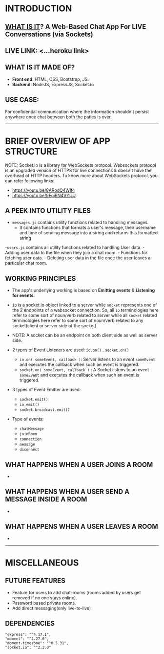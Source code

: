 # INTRODUCTION

## <ins>WHAT IS IT</ins>? A Web-Based Chat App For LIVE Conversations (via Sockets)
## LIVE LINK:  <...heroku link> 
## WHAT IS IT MADE OF?
- **Front end**: HTML, CSS, Bootstrap, JS.
- **Backend**: NodeJS, ExpressJS, Socket.io
## USE CASE: 
For confidential communication where the information shouldn't persist anywhere once chat between both the paties is over. 

---

# BRIEF OVERVIEW OF APP STRUCTURE

NOTE: Socket.io is a library for WebSockets protocol. Websockets protocol is an upgraded version of HTTPS for live connections & doesn't have the overhead of HTTP headers. To know more about WebSockets protocol, you can refer following links:
- https://youtu.be/8ARodQ4Wlf4
- https://youtu.be/9FqjRN4VYUU

## A PEEK INTO UTILITY FILES
- `messages.js` contains utility functions related to handling messages.
    - It contains functions that formats a user's message, their username and time of sending message into a string and returns this formatted string

-`users.js` contains all utility functions related to handling User data.
    - Adding user data to the file when they join a chat room.
    - Functions for fetching user data.
    - Deleting user data in the file once the user leaves a particular chat room. 

## WORKING PRINCIPLES


- The app's underlying working is based on **Emitting events** & **Listening for events**. 
- `io` is a socket.io object linked to a server while `socket` represents one of the 2 endpoints of a websocket connection. So, all `io` terminologies here refer to some sort of noun/verb related to server while all `socket` related terminologies here refer to some sort of noun/verb related to any socket(client or server side of the socket). 
- NOTE: A socket can be an endpoint on both client side as well as server side. 


- 2 types of Event Listeners are used: `io.on()` , `socket.on()`
    - `io.on( someEvent, callback )`: Server listens to an event `someEvent` and executes the callback when such an event is triggered.
    - `socket.on( someEvent, callback )` : A Socket listens to an event `someEvent` and executes the callback when such an event is triggered. 


- 3 types of Event Emitter are used: 
    - `socket.emit()` 
    - `io.emit()`
    - `socket.broadcast.emit()` 


- Type of events: 
    - `chatMessage`
    - `joinRoom`
    - `connection` 
    - `message`
    -  `diconnect`

## WHAT HAPPENS WHEN A USER JOINS A ROOM
- 
## WHAT HAPPENS WHEN A USER SEND A MESSAGE INSIDE A ROOM
-
## WHAT HAPPENS WHEN A USER LEAVES A ROOM
-

---
# MISCELLANEOUS

## FUTURE FEATURES 
- Feature for users to add chat-rooms (rooms added by users get removed if no one stays online). 
- Password based private rooms. 
- Add direct messaging(only live-to-live) 

## DEPENDENCIES
    "express": "^4.17.1",
    "moment": "^2.27.0",
    "moment-timezone": "^0.5.31",
    "socket.io": "^2.3.0"